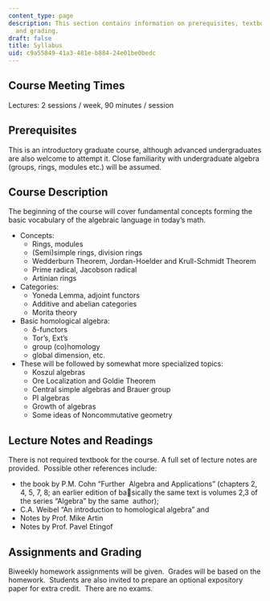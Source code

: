 ```yaml
---
content_type: page
description: This section contains information on prerequisites, textbooks, assignments,
  and grading.
draft: false
title: Syllabus
uid: c9a55849-41a3-481e-b884-24e01be0bedc
---
```

## Course Meeting Times

Lectures: 2 sessions / week, 90 minutes / session

## Prerequisites

This is an introductory graduate course, although advanced undergraduates are also welcome to attempt it. Close familiarity with undergraduate algebra (groups, rings, modules etc.) will be assumed. 

## Course Description

The beginning of the course will cover fundamental concepts forming the basic vocabulary of the algebraic language in today’s math. 

- Concepts:
    - Rings, modules
    - (Semi)simple rings, division rings
    - Wedderburn Theorem, Jordan-Hoelder and Krull-Schmidt Theorem
    - Prime radical, Jacobson radical
    - Artinian rings
- Categories:
    - Yoneda Lemma, adjoint functors
    - Additive and abelian categories
    - Morita theory
- Basic homological algebra: 
    - δ-functors
    - Tor’s, Ext’s
    - group (co)homology
    - global dimension, etc.
- These will be followed by somewhat more specialized topics:
    - Koszul algebras
    - Ore Localization and Goldie Theorem
    - Central simple algebras and Brauer group
    - PI algebras
    - Growth of algebras
    - Some ideas of Noncommutative geometry

## Lecture Notes and Readings

There is not required textbook for the course. A full set of lecture notes are provided.  Possible other references include:

- the book by P.M. Cohn “Further  Algebra and Applications” (chapters 2, 4, 5, 7, 8; an earlier edition of basically the same text is volumes 2,3 of the series “Algebra” by the same  author); 
- C.A. Weibel “An introduction to homological algebra” and 
- Notes by Prof. Mike Artin 
- Notes by Prof. Pavel Etingof 

## Assignments and Grading

Biweekly homework assignments will be given.  Grades will be based on the homework.  Students are also invited to prepare an optional expository paper for extra credit.  There are no exams.